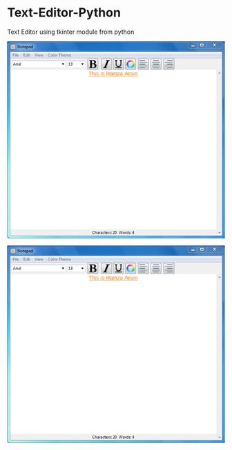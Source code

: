 # Text-Editor-Python
Text Editor using tkinter module from python

![]( image/image.PNG )

![]( image/image.PNG )

